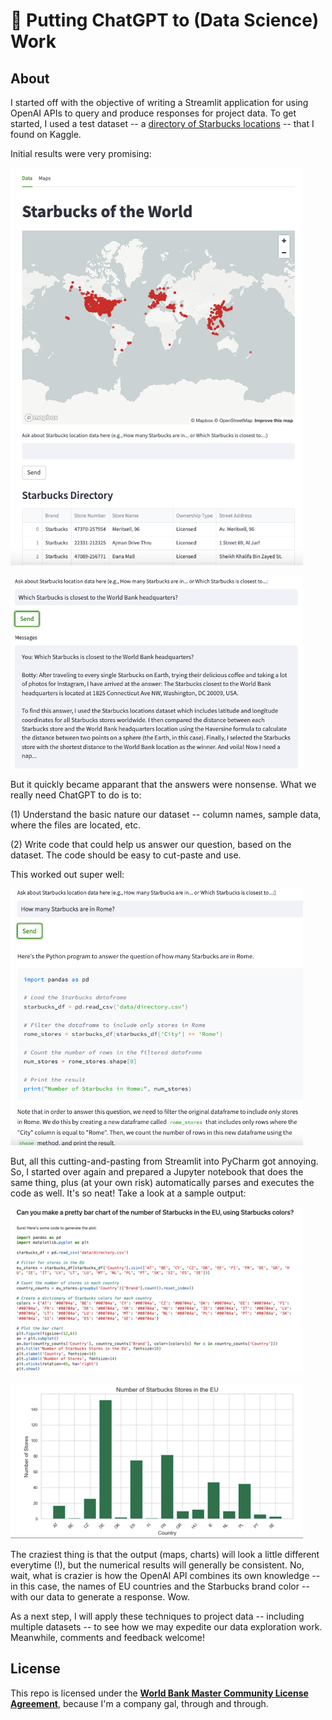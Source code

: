 # 🚀 Putting ChatGPT to (Data Science) Work

## About

I started off with the objective of writing a Streamlit application for using OpenAI APIs to query and produce responses for project data. To get started, I used a test dataset -- a [directory of Starbucks locations](https://www.kaggle.com/datasets/starbucks/store-locations) -- that I found on Kaggle. 

Initial results were very promising:

![](docs/images/botty0.png)

![](docs/images/botty1.png)

But it quickly became apparant that the answers were nonsense. What we really need ChatGPT to do is to:

(1)  Understand the basic nature our dataset -- column names, sample data, where the files are located, etc.

(2) Write code that could help us answer our question, based on the dataset. The code should be easy to cut-paste and use. 

This worked out super well:

![](docs/images/botty2.png)

But, all this cutting-and-pasting from Streamlit into PyCharm got annoying. So, I started over again and prepared a Jupyter notebook that does the same thing, plus (at your own risk) automatically parses and executes the code as well. It's so neat! Take a look at a sample output:

![](docs/images/botty3.png)

![](docs/images/botty4.png)

The craziest thing is that the output (maps, charts) will look a little different everytime (!), but the numerical results will generally be consistent. No, wait, what is crazier is how the OpenAI API combines its own knowledge -- in this case, the names of EU countries and the Starbucks brand color -- with our data to generate a response. Wow.



As a next step, I will apply these techniques to project data -- including multiple datasets -- to see how we may expedite our data exploration work. Meanwhile, comments and feedback welcome!

## License

This repo is licensed under the [**World Bank Master Community License Agreement**](LICENSE.md), because I'm a company gal, through and through. 

